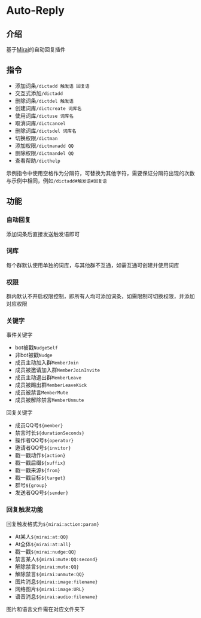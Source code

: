 # Auto-Reply

## 介绍

基于[Mirai](https://github.com/mamoe/mirai)的自动回复插件

## 指令

- 添加词条`/dictadd 触发语 回复语`
- 交互式添加`/dictadd`
- 删除词条`/dictdel 触发语`
- 创建词库`/dictcreate 词库名`
- 使用词库`/dictuse 词库名`
- 取消词库`/dictcancel`
- 删除词库`/dictsdel 词库名`
- 切换权限`/dictman`
- 添加权限`/dictmanadd QQ`
- 删除权限`/dictmandel QQ`
- 查看帮助`/dicthelp`

示例指令中使用空格作为分隔符，可替换为其他字符，需要保证分隔符出现的次数与示例中相同，例如`/dictadd#触发语#回复语`

## 功能

### 自动回复

添加词条后直接发送触发语即可

### 词库

每个群默认使用单独的词库，与其他群不互通，如需互通可创建并使用词库

### 权限

群内默认不开启权限控制，即所有人均可添加词条，如需限制可切换权限，并添加对应权限

### 关键字

事件关键字

- bot被戳`NudgeSelf`
- 非bot被戳`Nudge`
- 成员主动加入群`MemberJoin`
- 成员被邀请加入群`MemberJoinInvite`
- 成员主动退出群`MemberLeave`
- 成员被踢出群`MemberLeaveKick`
- 成员被禁言`MemberMute`
- 成员被解除禁言`MemberUnmute`

回复关键字

- 成员QQ号`${member}`
- 禁言时长`${durationSeconds}`
- 操作者QQ号`${operator}`
- 邀请者QQ号`${invitor}`
- 戳一戳动作`${action}`
- 戳一戳后缀`${suffix}`
- 戳一戳来源`${from}`
- 戳一戳目标`${target}`
- 群号`${group}`
- 发送者QQ号`${sender}`

### 回复触发功能

回复触发格式为`${mirai:action:param}`

- At某人`${mirai:at:QQ}`
- At全体`${mirai:at:all}`
- 戳一戳`${mirai:nudge:QQ}`
- 禁言某人`${mirai:mute:QQ:second}`
- 解除禁言`${mirai:mute:QQ}`
- 解除禁言`${mirai:unmute:QQ}`
- 图片消息`${mirai:image:filename}`
- 网络图片`${mirai:image:URL}`
- 语音消息`${mirai:audio:filename}`

图片和语言文件需在对应文件夹下